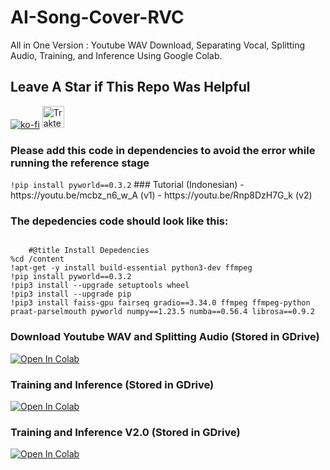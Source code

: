 # AI-Song-Cover-RVC
All in One Version : Youtube WAV Download, Separating Vocal, Splitting Audio, Training, and Inference Using Google Colab.
## Leave A Star if This Repo Was Helpful
[![ko-fi](https://ko-fi.com/img/githubbutton_sm.svg)](https://ko-fi.com/R6R7AH1FA)
<a href="https://trakteer.id/ardha27">
    <img src="https://cdn.trakteer.id/images/embed/trbtn-red-1.png" alt="Trakteer" height="35">
</a>
<h3>Please add this code in dependencies to avoid the error while running the reference stage</h3>
<code>!pip install pyworld==0.3.2</code>
### Tutorial (Indonesian)
- https://youtu.be/mcbz_n6_w_A (v1)
- https://youtu.be/Rnp8DzH7G_k (v2)
<h3>The depedencies code should look like this:</h3>
<code>
    #@title Install Depedencies
%cd /content
!apt-get -y install build-essential python3-dev ffmpeg
!pip install pyworld==0.3.2
!pip3 install --upgrade setuptools wheel
!pip3 install --upgrade pip
!pip3 install faiss-gpu fairseq gradio==3.34.0 ffmpeg ffmpeg-python praat-parselmouth pyworld numpy==1.23.5 numba==0.56.4 librosa==0.9.2</code>
<br/>

### Download Youtube WAV and Splitting Audio (Stored in GDrive)
[![Open In Colab](https://colab.research.google.com/assets/colab-badge.svg)](https://colab.research.google.com/github/ardha27/AI-Song-Cover-RVC/blob/main/Download_Youtube_WAV_and_Splitting_Audio.ipynb)

### Training and Inference (Stored in GDrive)
[![Open In Colab](https://colab.research.google.com/assets/colab-badge.svg)](https://colab.research.google.com/github/ardha27/AI-Song-Cover-RVC/blob/main/RVC_Training.ipynb)

### Training and Inference V2.0 (Stored in GDrive)
[![Open In Colab](https://colab.research.google.com/assets/colab-badge.svg)](https://colab.research.google.com/github/ardha27/AI-Song-Cover-RVC/blob/main/RVC_TrainingV2.ipynb)
